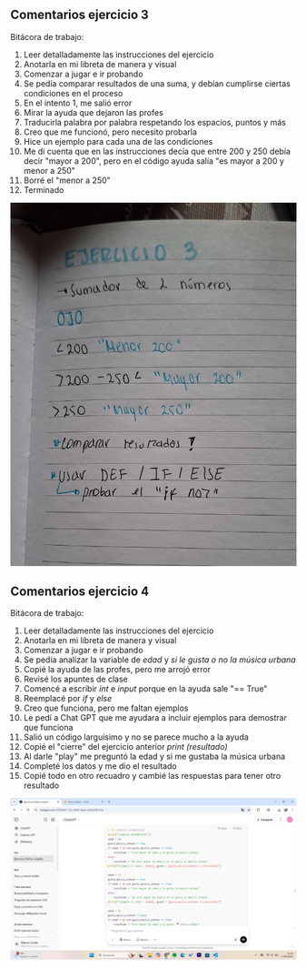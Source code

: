 ## Comentarios ejercicio 3 

Bitácora de trabajo: 

1. Leer detalladamente las instrucciones del ejercicio 
2. Anotarla en mi libreta de manera y visual 
3. Comenzar a jugar e ir probando 
4. Se pedía comparar resultados de una suma, y debían cumplirse ciertas condiciones en el proceso 
5. En el intento 1, me salió error 
6. Mirar la ayuda que dejaron las profes 
7. Traducirla palabra por palabra respetando los espacios, puntos y más 
8. Creo que me funcionó, pero necesito probarla 
9. Hice un ejemplo para cada una de las condiciones 
10. Me di cuenta que en las instrucciones decía que entre 200 y 250 debía decir "mayor a 200", pero en el código ayuda salía "es mayor a 200 y menor a 250"
11. Borré el "menor a 250"
12. Terminado 

![alt text](<imagenes/Libreta.jpeg>)

## Comentarios ejercicio 4 

Bitácora de trabajo: 

1. Leer detalladamente las instrucciones del ejercicio 
2. Anotarla en mi libreta de manera y visual 
3. Comenzar a jugar e ir probando
4. Se pedía analizar la variable de *edad* y *si le gusta o no la música urbana*
5. Copié la ayuda de las profes, pero me arrojó error 
6. Revisé los apuntes de clase 
7. Comencé a escribir *int* e *input* porque en la ayuda sale "== True"
8. Reemplacé por *if* y *else*
9. Creo que funciona, pero me faltan ejemplos 
10. Le pedí a Chat GPT que me ayudara a incluir ejemplos para demostrar que funciona 
11. Salió un código larguísimo y no se parece mucho a la ayuda 
12. Copié el "cierre" del ejercicio anterior *print (resultado)*
13. Al darle "play" me preguntó la edad y si me gustaba la música urbana 
14. Completé los datos y me dio el resultado 
15. Copié todo en otro recuadro y cambié las respuestas para tener otro resultado 

![alt text](<imagenes/Chat_gpt.png>)
